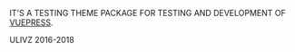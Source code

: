 IT'S A TESTING THEME PACKAGE FOR TESTING AND DEVELOPMENT OF [VUEPRESS](https://github.com/vuejs/vuepress).

ULIVZ 2016-2018

